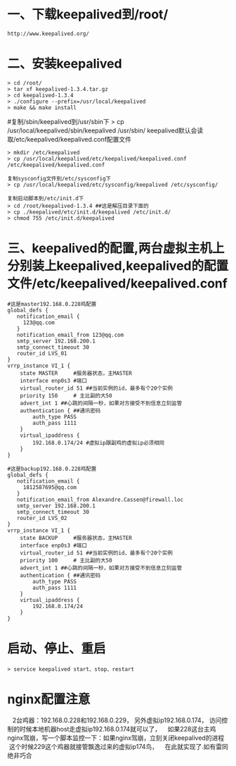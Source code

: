 # 一、下载keepalived到/root/
    http://www.keepalived.org/
# 二、安装keepalived
    > cd /root/
    > tar xf keepalived-1.3.4.tar.gz
    > cd keepalived-1.3.4
    > ./configure --prefix=/usr/local/keepalived
    > make && make install
#复制/sbin/keepalived到/usr/sbin下
    > cp /usr/local/keepalived/sbin/keepalived /usr/sbin/
    keepalived默认会读取/etc/keepalived/keepalived.conf配置文件

    > mkdir /etc/keepalived
    > cp /usr/local/keepalived/etc/keepalived/keepalived.conf /etc/keepalived/keepalived.conf
    
    复制sysconfig文件到/etc/sysconfig下
    > cp /usr/local/keepalived/etc/sysconfig/keepalived /etc/sysconfig/
    
    复制启动脚本到/etc/init.d下
    > cd /root/keepalived-1.3.4 ##这是解压目录下面的
    > cp ./keepalived/etc/init.d/keepalived /etc/init.d/
    > chmod 755 /etc/init.d/keepalived
# 三、keepalived的配置,两台虚拟主机上分别装上keepalived,keepalived的配置文件/etc/keepalived/keepalived.conf
    #这是master192.168.0.228鸡配置
    global_defs {
       notification_email {
         123@qq.com
       }
       notification_email_from 123@qq.com
       smtp_server 192.168.200.1
       smtp_connect_timeout 30
       router_id LVS_01
    }
    vrrp_instance VI_1 {
        state MASTER     #服务器状态，主MASTER 
        interface enp0s3 #端口
        virtual_router_id 51 ##当前实例的id，最多有个20个实例
        priority 150     # 主比副的大50
        advert_int 1 ##心跳的间隔一秒，如果对方接受不到信息立刻监管
        authentication { ##通讯密码
            auth_type PASS
            auth_pass 1111
        }
        virtual_ipaddress {
            192.168.0.174/24 #虚拟ip跟副鸡的虚拟ip必须相同
        }
    }
    
    #这是backup192.168.0.228鸡配置
    global_defs {
       notification_email {
         1812587695@qq.com
       }
       notification_email_from Alexandre.Cassen@firewall.loc
       smtp_server 192.168.200.1
       smtp_connect_timeout 30
       router_id LVS_02
    }
    vrrp_instance VI_1 {
        state BACKUP     #服务器状态，主MASTER 
        interface enp0s3 #端口
        virtual_router_id 51 ##当前实例的id，最多有个20个实例
        priority 100     # 主比副的大50
        advert_int 1 ##心跳的间隔一秒，如果对方接受不到信息立刻监管
        authentication { ##通讯密码
            auth_type PASS
            auth_pass 1111
        }
        virtual_ipaddress {
            192.168.0.174/24
        }
    }
 
# 启动、停止、重启
    > service keepalived start、stop、restart
# nginx配置注意
    2台鸡器：192.168.0.228和192.168.0.229，
    另外虚拟ip192.168.0.174，
    访问控制的时候本地机器host走虚拟ip192.168.0.174就可以了，
    如果228这台主鸡nginx驾崩，写一个脚本监控一下：如果nginx驾崩，立刻关闭keepalived的进程
    这个时候229这个鸡器就接管飘逸过来的虚拟ip174鸟，
    在此就实现了.如有雷同绝非巧合
